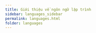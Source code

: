 ```yaml
---
title: Giới thiệu về ngôn ngữ lập trình
sidebar: languages_sidebar
permalink: languages.html
folder: languages
---
```


